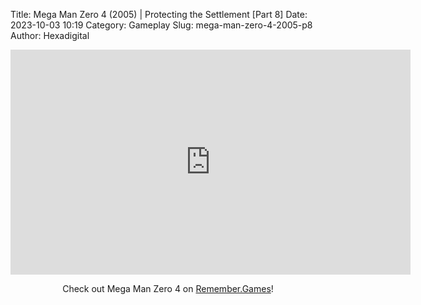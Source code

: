 Title: Mega Man Zero 4 (2005) | Protecting the Settlement [Part 8]
Date: 2023-10-03 10:19
Category: Gameplay
Slug: mega-man-zero-4-2005-p8
Author: Hexadigital

<center><iframe src="https://www.youtube.com/embed/HB4u-mNJ0JA?feature=oembed" allow="accelerometer; autoplay; encrypted-media; gyroscope; picture-in-picture" width="640" height="360" frameborder="0"></iframe>

Check out Mega Man Zero 4 on [Remember.Games](https://remember.games/game/4372/mega-man-zero-4/)!</center>